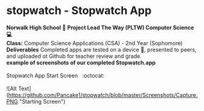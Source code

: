 # stopwatch - Stopwatch App<br>
<b> Norwalk High School</b> :notebook: <b> Project Lead The Way (PLTW) Computer Science :computer: </b><br>
<b> Class:</b> Computer Science Applications (CSA) - 2nd Year (Sophomore)<br>
<b> Deliverables</B> Completed apps are tested on a device :iphone:, presented to peers, and uploaded ot Github for teacher review and grade. <br>
<b>example of screenshots of our completed Stopwatch.app</b><br><br>
Stopwatch App Start Screen</b>&nbsp;&nbsp; :octocat:<br><br>
![Alt Text] (https://github.com/Pancake1/stopwatch/blob/master/Screenshots/Capture.PNG "Starting Screen")<br><br>


